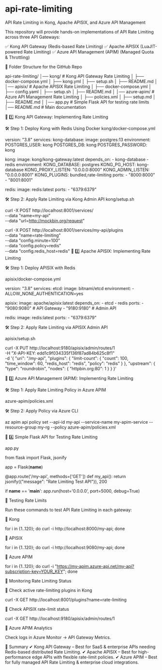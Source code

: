 # api-rate-limiting
API Rate Limiting in Kong, Apache APISIX, and Azure API Management

This repository will provide hands-on implementations of API Rate Limiting across three API Gateways:

✅ Kong API Gateway (Redis-based Rate Limiting)
✅ Apache APISIX (LuaJIT-powered Rate Limiting)
✅ Azure API Management (APIM) (Managed Quota & Throttling)

📌 Folder Structure for the GitHub Repo

api-rate-limiting/
│── kong/               # Kong API Gateway Rate Limiting
│   ├── docker-compose.yml
│   ├── kong.yml
│   ├── setup.sh
│   ├── README.md
│
│── apisix/             # Apache APISIX Rate Limiting
│   ├── docker-compose.yml
│   ├── config.yaml
│   ├── setup.sh
│   ├── README.md
│
│── azure-apim/         # Azure API Management Rate Limiting
│   ├── policies.xml
│   ├── setup.md
│   ├── README.md
│
│── app.py              # Simple Flask API for testing rate limits
│── README.md           # Main documentation

📌 1️⃣ Kong API Gateway: Implementing Rate Limiting

🛠 Step 1: Deploy Kong with Redis Using Docker
kong/docker-compose.yml

version: "3.8"
services:
  kong-database:
    image: postgres:13
    environment:
      POSTGRES_USER: kong
      POSTGRES_DB: kong
      POSTGRES_PASSWORD: kong

  kong:
    image: kong/kong-gateway:latest
    depends_on:
      - kong-database
      - redis
    environment:
      KONG_DATABASE: postgres
      KONG_PG_HOST: kong-database
      KONG_PROXY_LISTEN: "0.0.0.0:8000"
      KONG_ADMIN_LISTEN: "0.0.0.0:8001"
      KONG_PLUGINS: bundled,rate-limiting
    ports:
      - "8000:8000"
      - "8001:8001"

  redis:
    image: redis:latest
    ports:
      - "6379:6379"

🛠 Step 2: Apply Rate Limiting via Kong Admin API
kong/setup.sh

curl -X POST http://localhost:8001/services/ \
  --data "name=my-api" \
  --data "url=http://mockbin.org/request"

curl -X POST http://localhost:8001/services/my-api/plugins \
  --data "name=rate-limiting" \
  --data "config.minute=100" \
  --data "config.policy=redis" \
  --data "config.redis_host=redis"
📌 2️⃣ Apache APISIX: Implementing Rate Limiting

🛠 Step 1: Deploy APISIX with Redis

apisix/docker-compose.yml

version: "3.8"
services:
  etcd:
    image: bitnami/etcd
    environment:
      - ALLOW_NONE_AUTHENTICATION=yes

  apisix:
    image: apache/apisix:latest
    depends_on:
      - etcd
      - redis
    ports:
      - "9080:9080" # API Gateway
      - "9180:9180" # Admin API

  redis:
    image: redis:latest
    ports:
      - "6379:6379"

🛠 Step 2: Apply Rate Limiting via APISIX Admin API

apisix/setup.sh

curl -X PUT http://localhost:9180/apisix/admin/routes/1 \
  -H "X-API-KEY: edd1c9f034335f136f87ad84b625c8f1" \
  -d '{
    "uri": "/my-api",
    "plugins": {
      "limit-count": {
        "count": 100,
        "time_window": 60,
        "redis_host": "redis",
        "policy": "redis"
      }
    },
    "upstream": {
      "type": "roundrobin",
      "nodes": {
        "httpbin.org:80": 1
      }
    }
  }'

📌 3️⃣ Azure API Management (APIM): Implementing Rate Limiting

🛠 Step 1: Apply Rate Limiting Policy in Azure APIM

azure-apim/policies.xml

<inbound>
    <rate-limit-by-key 
        calls="100" 
        renewal-period="60" 
        counter-key="@(context.Subscription.Id)" />
</inbound>

🛠 Step 2: Apply Policy via Azure CLI

az apim api policy set --api-id my-api --service-name my-apim-service --resource-group my-rg --policy azure-apim/policies.xml

📌 4️⃣ Simple Flask API for Testing Rate Limiting

app.py

from flask import Flask, jsonify

app = Flask(__name__)

@app.route('/my-api', methods=['GET'])
def my_api():
    return jsonify({"message": "Rate Limiting Test API"}), 200

if __name__ == '__main__':
    app.run(host='0.0.0.0', port=5000, debug=True)

📌 Testing Rate Limits

Run these commands to test API Rate Limiting in each gateway:

🔹 Kong

for i in {1..120}; do curl -i http://localhost:8000/my-api; done

🔹 APISIX

for i in {1..120}; do curl -i http://localhost:9080/my-api; done

🔹 Azure APIM

for i in {1..120}; do curl -i "https://my-apim.azure-api.net/my-api?subscription-key=YOUR_KEY"; done

📌 Monitoring Rate Limiting Status

🔹 Check active rate-limiting plugins in Kong

curl -X GET http://localhost:8001/plugins?name=rate-limiting

🔹 Check APISIX rate-limit status

curl -X GET http://localhost:9180/apisix/admin/routes/1

🔹 Azure APIM Analytics

Check logs in Azure Monitor → API Gateway Metrics.

📌 Summary
✔ Kong API Gateway – Best for SaaS & enterprise APIs needing Redis-based distributed Rate Limiting.
✔ Apache APISIX – Best for high-performance edge APIs with flexible rate-limit policies.
✔ Azure APIM – Best for fully managed API Rate Limiting & enterprise cloud integrations.
